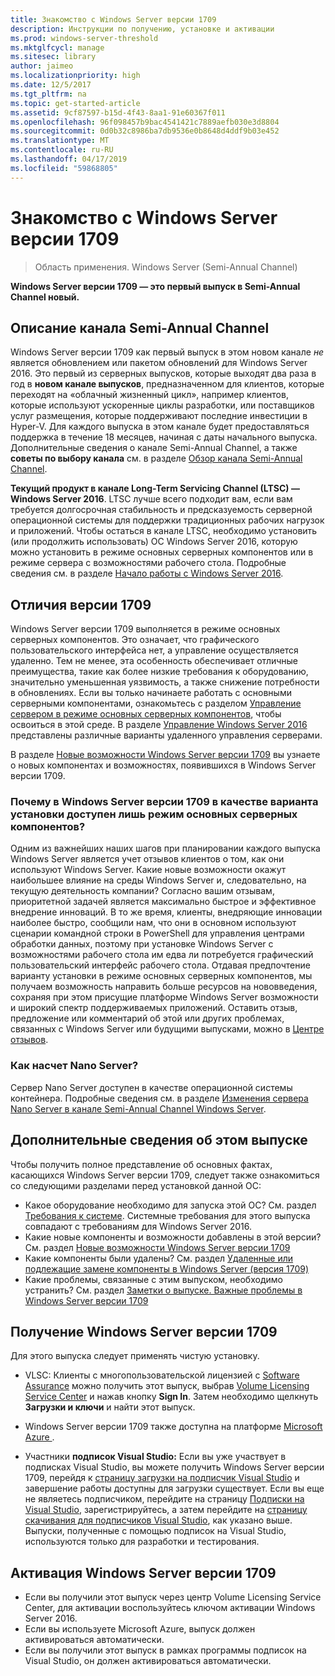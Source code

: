 ```yaml
---
title: Знакомство с Windows Server версии 1709
description: Инструкции по получению, установке и активации
ms.prod: windows-server-threshold
ms.mktglfcycl: manage
ms.sitesec: library
author: jaimeo
ms.localizationpriority: high
ms.date: 12/5/2017
ms.tgt_pltfrm: na
ms.topic: get-started-article
ms.assetid: 9cf87597-b15d-4f43-8aa1-91e60367f011
ms.openlocfilehash: 96f098457b9bac4541421c7889aefb030e3d8804
ms.sourcegitcommit: 0d0b32c8986ba7db9536e0b8648d4ddf9b03e452
ms.translationtype: MT
ms.contentlocale: ru-RU
ms.lasthandoff: 04/17/2019
ms.locfileid: "59868805"
---
```

# <a name="introducing-windows-server-version-1709"></a>Знакомство с Windows Server версии 1709

>Область применения. Windows Server (Semi-Annual Channel)

**Windows Server версии 1709 — это первый выпуск в Semi-Annual Channel новый.** 

## <a name="what-the-semi-annual-channel-is--and-isnt"></a>Описание канала Semi-Annual Channel
Windows Server версии 1709 как первый выпуск в этом новом канале *не* является обновлением или пакетом обновлений для Windows Server 2016. Это первый из серверных выпусков, которые выходят два раза в год в **новом канале выпусков**, предназначенном для клиентов, которые переходят на «облачный жизненный цикл», например клиентов, которые используют ускоренные циклы разработки, или поставщиков услуг размещения, которые поддерживают последние инвестиции в Hyper-V. Для каждого выпуска в этом канале будет предоставляться поддержка в течение 18 месяцев, начиная с даты начального выпуска. Дополнительные сведения о канале Semi-Annual Channel, а также **советы по выбору канала** см. в разделе [Обзор канала Semi-Annual Channel](semi-annual-channel-overview.md).


**Текущий продукт в канале Long-Term Servicing Channel (LTSC) — Windows Server 2016**. LTSC лучше всего подходит вам, если вам требуется долгосрочная стабильность и предсказуемость серверной операционной системы для поддержки традиционных рабочих нагрузок и приложений. Чтобы остаться в канале LTSC, необходимо установить (или продолжить использовать) ОС Windows Server 2016, которую можно установить в режиме основных серверных компонентов или в режиме сервера с возможностями рабочего стола. Подробные сведения см. в разделе [Начало работы с Windows Server 2016](https://docs.microsoft.com/windows-server/get-started/server-basics).


## <a name="whats-different-about-1709"></a>Отличия версии 1709

Windows Server версии 1709 выполняется в режиме основных серверных компонентов. Это означает, что графического пользовательского интерфейса нет, а управление осуществляется удаленно. Тем не менее, эта особенность обеспечивает отличные преимущества, такие как более низкие требования к оборудованию, значительно уменьшенная уязвимость, а также снижение потребности в обновлениях. Если вы только начинаете работать с основными серверными компонентами, ознакомьтесь с разделом [Управление сервером в режиме основных серверных компонентов](../administration/server-core/server-core-manage.md), чтобы освоиться в этой среде. В разделе [Управление Windows Server 2016](../administration/manage-windows-server.md) представлены различные варианты удаленного управления серверами.

В разделе [Новые возможности Windows Server версии 1709](whats-new-in-windows-server-1709.md) вы узнаете о новых компонентах и возможностях, появившихся в Windows Server версии 1709.

### <a name="why-does-windows-server-version-1709-offer-only-the-server-core-installation-option"></a>Почему в Windows Server версии 1709 в качестве варианта установки доступен лишь режим основных серверных компонентов?
Одним из важнейших наших шагов при планировании каждого выпуска Windows Server является учет отзывов клиентов о том, как они используют Windows Server. Какие новые возможности окажут наибольшее влияние на среды Windows Server и, следовательно, на текущую деятельность компании? Согласно вашим отзывам, приоритетной задачей является максимально быстрое и эффективное внедрение инноваций. В то же время, клиенты, внедряющие инновации наиболее быстро, сообщили нам, что они в основном используют сценарии командной строки в PowerShell для управления центрами обработки данных, поэтому при установке Windows Server с возможностями рабочего стола им едва ли потребуется графический пользовательский интерфейс рабочего стола. Отдавая предпочтение варианту установки в режиме основных серверных компонентов, мы получаем возможность направить больше ресурсов на нововведения, сохраняя при этом присущие платформе Windows Server возможности и широкий спектр поддерживаемых приложений. Оставить отзыв, предложение или комментарий об этой или других проблемах, связанных с Windows Server или будущими выпусками, можно в [Центре отзывов](https://support.microsoft.com/help/4021566/windows-10-send-feedback-to-microsoft-with-feedback-hub-app).


### <a name="what-about-nano-server"></a>Как насчет Nano Server?
Сервер Nano Server доступен в качестве операционной системы контейнера. Подробные сведения см. в разделе [Изменения сервера Nano Server в канале Semi-Annual Channel Windows Server](nano-in-semi-annual-channel.md).

## <a name="additional-information-about-this-release"></a>Дополнительные сведения об этом выпуске
Чтобы получить полное представление об основных фактах, касающихся Windows Server версии 1709, следует также ознакомиться со следующими разделами перед установкой данной ОС:

- Какое оборудование необходимо для запуска этой ОС? См. раздел [Требования к системе](system-requirements.md). Системные требования для этого выпуска совпадают с требованиям для Windows Server 2016.
- Какие новые компоненты и возможности добавлены в этой версии? См. раздел [Новые возможности Windows Server версии 1709](whats-new-in-windows-server-1709.md)
- Какие компоненты были удалены? См. раздел [Удаленные или подлежащие замене компоненты в Windows Server (версия 1709)](Removed-Features-1709.md)
- Какие проблемы, связанные с этим выпуском, необходимо устранить? См. раздел [Заметки о выпуске. Важные проблемы в Windows Server версии 1709](server-1709-relnotes.md)


## <a name="where-to-obtain-windows-server-version-1709"></a>Получение Windows Server версии 1709

Для этого выпуска следует применять чистую установку.

- VLSC: Клиенты с многопользовательской лицензией с [Software Assurance](https://www.microsoft.com/en-us/licensing/licensing-programs/software-assurance-default.aspx) можно получить этот выпуск, выбрав [Volume Licensing Service Center](https://www.microsoft.com/Licensing/servicecenter/default.aspx) и нажав кнопку **Sign In**. Затем необходимо щелкнуть **Загрузки и ключи** и найти этот выпуск. 

- Windows Server версии 1709 также доступна на платформе [Microsoft Azure ](https://azuremarketplace.microsoft.com/en-us/marketplace/apps/Microsoft.WindowsServer?tab=Overview).

- Участники **подписок Visual Studio:** Если вы уже участвует в подписках Visual Studio, вы можете получить Windows Server версии 1709, перейдя к [страницу загрузки на подписчик Visual Studio](https://my.visualstudio.com/downloads?pid=2347) и завершение работы доступны для загрузки существует. Если вы еще не являетесь подписчиком, перейдите на страницу [Подписки на Visual Studio](https://www.visualstudio.com/subscriptions/), зарегистрируйтесь, а затем перейдите на [страницу скачивания для подписчиков Visual Studio](https://my.visualstudio.com/downloads?pid=2347), как указано выше. Выпуски, полученные с помощью подписок на Visual Studio, используются только для разработки и тестирования.




## <a name="activating-windows-server-version-1709"></a>Активация Windows Server версии 1709

- Если вы получили этот выпуск через центр Volume Licensing Service Center, для активации воспользуйтесь ключом активации Windows Server 2016.
- Если вы используете Microsoft Azure, выпуск должен активироваться автоматически.
- Если вы получили этот выпуск в рамках программы подписок на Visual Studio, он должен активироваться автоматически.
